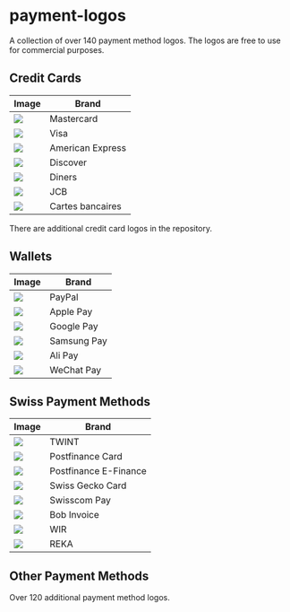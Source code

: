 # payment-logos
A collection of over 140 payment method logos. The logos are free to use for commercial purposes.

## Credit Cards
| Image | Brand |
| --------------- | ------ |
| ![](assets/card-icons/card_mastercard.svg) | Mastercard |
| ![](assets/card-icons/card_visa.svg) | Visa |
| ![](assets/card-icons/card_american-express.svg) | American Express |
| ![](assets/card-icons/card_discover.svg) | Discover |
| ![](assets/card-icons/card_diners_club.svg) | Diners |
| ![](assets/card-icons/card_jcb.svg) | JCB |
| ![](assets/card-icons/card_cartes_bancaires.svg) | Cartes bancaires |
There are additional credit card logos in the repository.

## Wallets
| Image | Brand |
| --------------- | ------ |
| ![](assets/card-icons/card_paypal.svg) | PayPal |
| ![](assets/card-icons/card_apple-pay.svg) | Apple Pay |
| ![](assets/card-icons/card_google-pay.svg) | Google Pay |
| ![](assets/card-icons/card_samsung-pay.svg) | Samsung Pay |
| ![](assets/card-icons/card_alipay.svg) | Ali Pay |
| ![](assets/card-icons/card_wechat-pay.svg) | WeChat Pay |

## Swiss Payment Methods
| Image | Brand |
| --------------- | ------ |
| ![](assets/card-icons/card_twint.svg) | TWINT |
| ![](assets/card-icons/card_postfinance_card.svg) | Postfinance Card |
| ![](assets/card-icons/card_postfinance_efinance.svg) | Postfinance E-Finance |
| ![](assets/card-icons/card_gecko-card.svg) | Swiss Gecko Card |
| ![](assets/card-icons/card_swisscom-pay.svg) | Swisscom Pay |
| ![](assets/card-icons/card_bob-invoice.svg) | Bob Invoice |
| ![](assets/card-icons/card_wirpay.svg) | WIR |
| ![](assets/card-icons/card_reka.svg) | REKA |

## Other Payment Methods
Over 120 additional payment method logos.